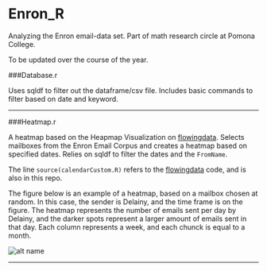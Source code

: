 Enron_R
=======

Analyzing the Enron email-data set. Part of math research circle at Pomona College. 

To be updated over the course of the year. 


###Database.r 

Uses sqldf to filter out the dataframe/csv file. Includes basic commands to filter based on date and keyword. 

***

###Heatmap.r

A heatmap based on the Heapmap Visualization on [flowingdata](www.flowingdata.com). Selects mailboxes from the Enron Email Corpus and creates a heatmap based on specified dates. Relies on sqldf to filter the dates and the `FromName`.

The line `source(calendarCustom.R)` refers to the [flowingdata](www.flowingdata.com) code, and is also in this repo. 

The figure below is an example of a heatmap, based on a mailbox chosen at random. In this case, the sender is Delainy, and the time frame is on the figure. The heatmap represents the number of emails sent per day by Delainy, and the darker spots represent a larger amount of emails sent in that day. Each column represents a week, and each chunck is equal to a month. 

![alt name](http://oi62.tinypic.com/11c8vnl.jpg "Heatmap example")

---
